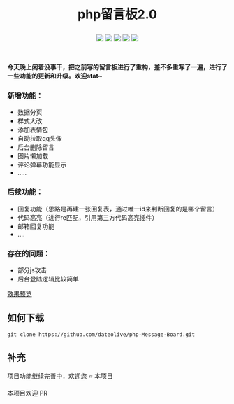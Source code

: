 # <p align="center">php留言板2.0</p>

<p align="center">
    <a href="https://github.com/dateolive/php-Message-Board/"><img src="https://img.shields.io/badge/status-updating-brightgreen.svg"></a>
    <a href="https://opensource.org/licenses/mit-license.php"><img src="https://badges.frapsoft.com/os/mit/mit.svg"></a>
    <a href="https://github.com/dateolive/php-Message-Board/graphs/contributors"><img src="https://img.shields.io/github/contributors/dateolive/php-Message-Board?color=blue"></a>
    <a href="https://github.com/dateolive/php-Message-Board/stargazers"><img src="https://img.shields.io/github/stars/dateolive/php-Message-Board.svg?logo=github"></a>
    <a href="https://github.com/dateolive/php-Message-Board/network/members"><img src="https://img.shields.io/github/forks/dateolive/php-Message-Board.svg?color=blue&logo=github"></a>
   
</p>
<br />

**今天晚上闲着没事干，把之前写的留言板进行了重构，差不多重写了一遍，进行了一些功能的更新和升级。欢迎stat~**

### 新增功能：

- 数据分页
- 样式大改
- 添加表情包
- 自动拉取qq头像
- 后台删除留言
- 图片懒加载
- 评论弹幕功能显示
- .....
### 后续功能：
- 回复功能（思路是再建一张回复表，通过唯一id来判断回复的是哪个留言）
- 代码高亮（进行re匹配，引用第三方代码高亮插件）
- 邮箱回复功能
- ....
### 存在的问题：
- 部分js攻击
- 后台登陆逻辑比较简单

[效果预览](https://imapi.datealive.top/liuyan/message.php)


## 如何下载

``` git
git clone https://github.com/dateolive/php-Message-Board.git
```

## 补充

项目功能继续完善中，欢迎您 :star: 本项目 

本项目欢迎 PR


